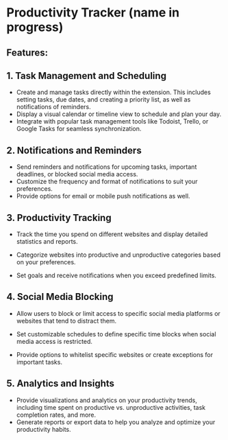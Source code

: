 # Productivity Tracker (name in progress)
## Features:

## 1. Task Management and Scheduling
- Create and manage tasks directly within the extension. This includes setting tasks, due dates, and creating a priority list, as well as notifications of reminders.
- Display a visual calendar or timeline view to schedule and plan your day.
- Integrate with popular task management tools like Todoist, Trello, or Google Tasks for seamless synchronization.

## 2. Notifications and Reminders
- Send reminders and notifications for upcoming tasks, important deadlines, or blocked social media access.
- Customize the frequency and format of notifications to suit your preferences.
- Provide options for email or mobile push notifications as well.

## 3. Productivity Tracking
- Track the time you spend on different websites and display detailed statistics and reports.

- Categorize websites into productive and unproductive categories based on your preferences.

- Set goals and receive notifications when you exceed predefined limits.

## 4. Social Media Blocking
- Allow users to block or limit access to specific social media platforms or websites that tend to distract them.

- Set customizable schedules to define specific time blocks when social media access is restricted.

- Provide options to whitelist specific websites or create exceptions for important tasks.


## 5. Analytics and Insights
- Provide visualizations and analytics on your productivity trends, including time spent on productive vs. unproductive activities, task completion rates, and more.
- Generate reports or export data to help you analyze and optimize your productivity habits.